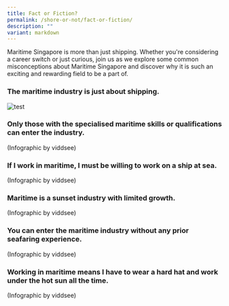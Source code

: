 ```yaml
---
title: Fact or Fiction?
permalink: /shore-or-not/fact-or-fiction/
description: ""
variant: markdown
---
```

Maritime Singapore is more than just shipping. Whether you're considering a career switch or just curious, join us as we explore some common misconceptions about Maritime Singapore and discover why it is such an exciting and rewarding field to be a part of.

### The maritime industry is just about shipping.
<img border="0" alt="test" src="https://i.ibb.co/RbNgs1Q/test.png">

### Only those with the specialised maritime skills or qualifications can enter the industry.
(Infographic by viddsee)

### If I work in maritime, I must be willing to work on a ship at sea.
(Infographic by viddsee)

### Maritime is a sunset industry with limited growth.
(Infographic by viddsee)

### You can enter the maritime industry without any prior seafaring experience.
(Infographic by viddsee)

### Working in maritime means I have to wear a hard hat and work under the hot sun all the time.
(Infographic by viddsee)